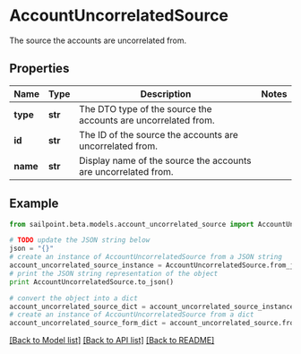 # AccountUncorrelatedSource

The source the accounts are uncorrelated from.

## Properties
Name | Type | Description | Notes
------------ | ------------- | ------------- | -------------
**type** | **str** | The DTO type of the source the accounts are uncorrelated from. | 
**id** | **str** | The ID of the source the accounts are uncorrelated from. | 
**name** | **str** | Display name of the source the accounts are uncorrelated from. | 

## Example

```python
from sailpoint.beta.models.account_uncorrelated_source import AccountUncorrelatedSource

# TODO update the JSON string below
json = "{}"
# create an instance of AccountUncorrelatedSource from a JSON string
account_uncorrelated_source_instance = AccountUncorrelatedSource.from_json(json)
# print the JSON string representation of the object
print AccountUncorrelatedSource.to_json()

# convert the object into a dict
account_uncorrelated_source_dict = account_uncorrelated_source_instance.to_dict()
# create an instance of AccountUncorrelatedSource from a dict
account_uncorrelated_source_form_dict = account_uncorrelated_source.from_dict(account_uncorrelated_source_dict)
```
[[Back to Model list]](../README.md#documentation-for-models) [[Back to API list]](../README.md#documentation-for-api-endpoints) [[Back to README]](../README.md)


